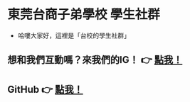 # 東莞台商子弟學校 學生社群
- 哈嘍大家好，這裡是「台校的學生社群」
## 想和我們互動嗎？來我們的IG！ 👉 [點我！](https://www.instagram.com/tbds_student_rights)
## GitHub 👉 [點我！](https://github.com/td-students)

